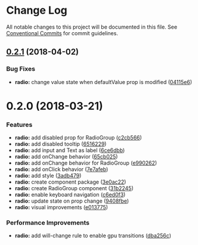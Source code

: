 # Change Log

All notable changes to this project will be documented in this file.
See [Conventional Commits](https://conventionalcommits.org) for commit guidelines.

<a name="0.2.1"></a>
## [0.2.1](https://github.com/CraveFood/farmblocks/compare/@crave/farmblocks-input-radio@0.2.0...@crave/farmblocks-input-radio@0.2.1) (2018-04-02)


### Bug Fixes

* **radio:** change value state when defaultValue prop is modified ([04115e6](https://github.com/CraveFood/farmblocks/commit/04115e6))




<a name="0.2.0"></a>
# 0.2.0 (2018-03-21)


### Features

* **radio:** add disabled prop for RadioGroup ([c2cb566](https://github.com/CraveFood/farmblocks/commit/c2cb566))
* **radio:** add disabled tooltip ([6516229](https://github.com/CraveFood/farmblocks/commit/6516229))
* **radio:** add input and Text as label ([6ce6dbb](https://github.com/CraveFood/farmblocks/commit/6ce6dbb))
* **radio:** add onChange behavior ([65cb025](https://github.com/CraveFood/farmblocks/commit/65cb025))
* **radio:** add onChange behavior for RadioGroup ([e990262](https://github.com/CraveFood/farmblocks/commit/e990262))
* **radio:** add onClick behavior ([7e7afeb](https://github.com/CraveFood/farmblocks/commit/7e7afeb))
* **radio:** add style ([3adb479](https://github.com/CraveFood/farmblocks/commit/3adb479))
* **radio:** create component package ([3e0ac22](https://github.com/CraveFood/farmblocks/commit/3e0ac22))
* **radio:** create RadioGroup component ([31b2245](https://github.com/CraveFood/farmblocks/commit/31b2245))
* **radio:** enable keyboard navigation ([c6ed0f3](https://github.com/CraveFood/farmblocks/commit/c6ed0f3))
* **radio:** update state on prop change ([9408fbe](https://github.com/CraveFood/farmblocks/commit/9408fbe))
* **radio:** visual improvements ([e013775](https://github.com/CraveFood/farmblocks/commit/e013775))


### Performance Improvements

* **radio:** add will-change rule to enable gpu transitions ([dba256c](https://github.com/CraveFood/farmblocks/commit/dba256c))
